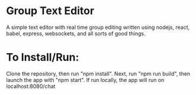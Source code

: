 # Group Text Editor
A simple text editor with real time group editing written using nodejs, react, babel, express, websockets, and all sorts of good things. 

# To Install/Run:
Clone the repository, then run "npm install". Next, run "npm run build", then launch the app with "npm start". If run locally, the app will run on localhost:8080/chat
